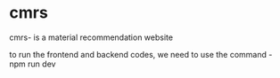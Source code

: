 # cmrs
cmrs- is a material recommendation website


to run the frontend and backend codes, we need to use the command - npm run dev
